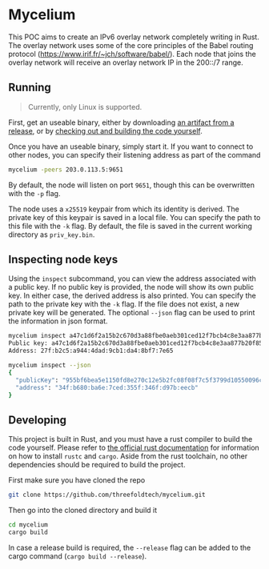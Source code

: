 # Mycelium

This POC aims to create an IPv6 overlay network completely writing in Rust. The overlay network uses some of the core principles
of the Babel routing protocol (https://www.irif.fr/~jch/software/babel/). Each node that joins the overlay network will receive
an overlay network IP in the 200::/7 range. 

## Running

> Currently, only Linux is supported.

First, get an useable binary, either by downloading [an artifact from a release](https://github.com/threefoldtech/mycelium/releases),
or by [checking out and building the code yourself](#Developing).

Once you have an useable binary, simply start it. If you want to connect to other nodes, you can specify their listening address as
part of the command

```sh
mycelium -peers 203.0.113.5:9651
```

By default, the node will listen on port `9651`, though this can be overwritten with the `-p` flag.

The node uses a `x25519` keypair from which its identity is derived. The private key of this keypair is saved in a local file. You can
specify the path to this file with the `-k` flag. By default, the file is saved in the current working directory as `priv_key.bin`.

## Inspecting node keys

Using the `inspect` subcommand, you can view the address associated with a public key. If no public key is provided, the node will show
its own public key. In either case, the derived address is also printed. You can specify the path to the private key with the `-k` flag.
If the file does not exist, a new private key will be generated. The optional `--json` flag can be used to print the information in json
format.

```sh
mycelium inspect a47c1d6f2a15b2c670d3a88fbe0aeb301ced12f7bcb4c8e3aa877b20f8559c02
Public key: a47c1d6f2a15b2c670d3a88fbe0aeb301ced12f7bcb4c8e3aa877b20f8559c02
Address: 27f:b2c5:a944:4dad:9cb1:da4:8bf7:7e65
```

```sh
mycelium inspect --json
{
  "publicKey": "955bf6bea5e1150fd8e270c12e5b2fc08f08f7c5f3799d10550096cc137d671b",
  "address": "34f:b680:ba6e:7ced:355f:346f:d97b:eecb"
}
```

## Developing

This project is built in Rust, and you must have a rust compiler to build the code yourself. Please refer to [the official rust documentation](https://www.rust-lang.org/)
for information on how to install `rustc` and `cargo`. Aside from the rust toolchain, no other dependencies should be required to
build the project.

First make sure you have cloned the repo

```sh
git clone https://github.com/threefoldtech/mycelium.git
```

Then go into the cloned directory and build it

```sh
cd mycelium
cargo build
```

In case a release build is required, the `--release` flag can be added to the cargo command (`cargo build --release`).
